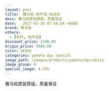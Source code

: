 ```yaml
---
layout: post
title:  雅马哈-地平线-纯洁白
desc: 雅马哈原装原版，质量保证
date:   2017-05-20 07:58:04 +0800
brand: 雅马哈
others:
  - [系列, 地平线]
discount_price: 1200.00
origin_price: 5000.00
color: 纯洁白
categories: yamaha dpx special
image_path: /images/products/yamaha/dpx/white
image_group: 9
special_image: 4.JPG
---
```


<p>雅马哈原装原版，质量保证</p>
